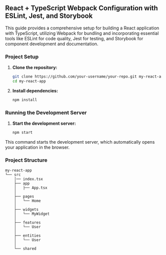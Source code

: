 ## React + TypeScript Webpack Configuration with ESLint, Jest, and Storybook

This guide provides a comprehensive setup for building a React application with TypeScript, utilizing Webpack for bundling and incorporating essential tools like ESLint for code quality, Jest for testing, and Storybook for component development and documentation.

### Project Setup

1. **Clone the repository:**
   ```bash
   git clone https://github.com/your-username/your-repo.git my-react-app
   cd my-react-app
   ```

2. **Install dependencies:**
   ```bash
   npm install 
   ```

### Running the Development Server

1. **Start the development server:**
   ```bash
   npm start
   ```

This command starts the development server, which automatically opens your application in the browser.

### Project Structure

```
my-react-app
└── src
    │── index.tsx
    ├── app
    │   ├── App.tsx
    │       
    ├── pages
    │   └── Home
    │       
    ├── widgets
    │   └── MyWidget
    │        
    ├── features
    │   └── User
    │       
    ├── entities
    │   └── User
    │      
    └── shared
